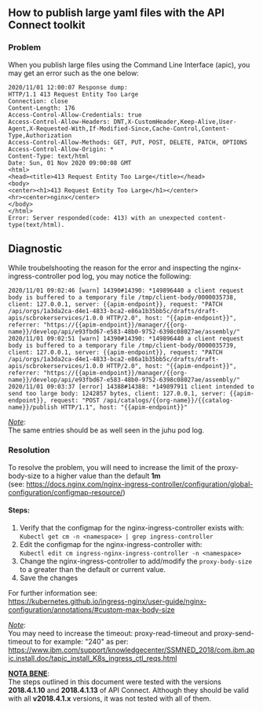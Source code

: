 
## How to publish large yaml files with the API Connect toolkit

### Problem 
When you publish large files using the Command Line Interface (apic), you may get an error such as the one below:

```
2020/11/01 12:00:07 Response dump:
HTTP/1.1 413 Request Entity Too Large
Connection: close
Content-Length: 176
Access-Control-Allow-Credentials: true
Access-Control-Allow-Headers: DNT,X-CustomHeader,Keep-Alive,User-Agent,X-Requested-With,If-Modified-Since,Cache-Control,Content-Type,Authorization
Access-Control-Allow-Methods: GET, PUT, POST, DELETE, PATCH, OPTIONS
Access-Control-Allow-Origin: *
Content-Type: text/html
Date: Sun, 01 Nov 2020 09:00:08 GMT
<html>
<head><title>413 Request Entity Too Large</title></head>
<body>
<center><h1>413 Request Entity Too Large</h1></center>
<hr><center>nginx</center>
</body>
</html>
Error: Server responded(code: 413) with an unexpected content-type(text/html).
```


## Diagnostic

While troubelshooting the reason for the error and inspecting the nginx-ingress-controller pod log, you may notice the following:

```
2020/11/01 09:02:46 [warn] 14390#14390: *149896440 a client request body is buffered to a temporary file /tmp/client-body/0000035738, client: 127.0.0.1, server: {{apim-endpoint}}, request: "PATCH /api/orgs/1a3da2ca-d4e1-4833-bca2-e86a1b35bb5c/drafts/draft-apis/scbrokerservices/1.0.0 HTTP/2.0", host: "{{apim-endpoint}}", referrer: "https://{{apim-endpoint}}/manager/{{org-name}}/develop/api/e93fbd67-e583-48b0-9752-6398c08027ae/assembly/"
2020/11/01 09:02:51 [warn] 14390#14390: *149896440 a client request body is buffered to a temporary file /tmp/client-body/0000035739, client: 127.0.0.1, server: {{apim-endpoint}}, request: "PATCH /api/orgs/1a3da2ca-d4e1-4833-bca2-e86a1b35bb5c/drafts/draft-apis/scbrokerservices/1.0.0 HTTP/2.0", host: "{{apim-endpoint}}", referrer: "https://{{apim-endpoint}}/manager/{{org-name}}/develop/api/e93fbd67-e583-48b0-9752-6398c08027ae/assembly/"
2020/11/01 09:03:37 [error] 14388#14388: *149897911 client intended to send too large body: 1242857 bytes, client: 127.0.0.1, server: {{apim-endpoint}}, request: "POST /api/catalogs/{{org-name}}/{{catalog-name}}/publish HTTP/1.1", host: "{{apim-endpoint}}"
```

<u>_Note_</u>:<br>
The same entries should be as well seen in the juhu pod log.
 
### Resolution
To resolve the problem, you will need to increase the limit of the proxy-body-size to a higher value than the default **1m** <br>
(see: https://docs.nginx.com/nginx-ingress-controller/configuration/global-configuration/configmap-resource/)

#### Steps:
1. Verify that the configmap for the  nginx-ingress-controller exists with: <br>
 `Kubectl get cm -n <namespace> | grep ingress-controller`
2. Edit the configmap for the nginx-ingress-controller with: <br>
 `Kubectl edit cm ingress-nginx-ingress-controller -n <namespace>`
3. Change the nginx-ingress-controller to add/modify the `proxy-body-size` to a greater than the default or current value.
4. Save the changes

For further information see: <br>
https://kubernetes.github.io/ingress-nginx/user-guide/nginx-configuration/annotations/#custom-max-body-size

<u>_Note_</u>: <br>
You may need to increase the timeout: proxy-read-timeout and proxy-send-timeout to for example: "240"  as per: <br>
 https://www.ibm.com/support/knowledgecenter/SSMNED_2018/com.ibm.apic.install.doc/tapic_install_K8s_ingress_ctl_reqs.html

<u>**NOTA BENE**</u>: <br>The steps outlined in this document were tested with the versions **2018.4.1.10** and **2018.4.1.13** of API Connect. Although they should be valid with all **v2018.4.1.x** versions, it was not tested with all of them.